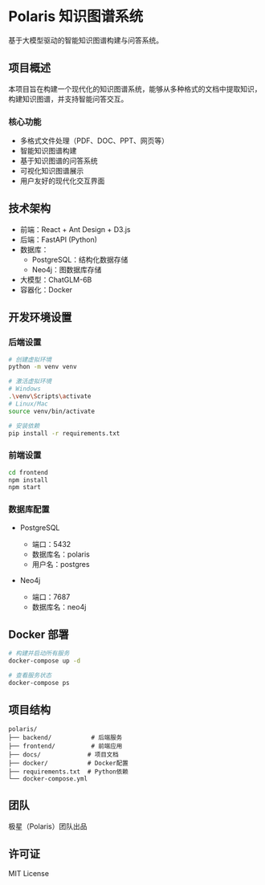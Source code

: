 # Polaris 知识图谱系统

基于大模型驱动的智能知识图谱构建与问答系统。

## 项目概述

本项目旨在构建一个现代化的知识图谱系统，能够从多种格式的文档中提取知识，构建知识图谱，并支持智能问答交互。

### 核心功能

- 多格式文件处理（PDF、DOC、PPT、网页等）
- 智能知识图谱构建
- 基于知识图谱的问答系统
- 可视化知识图谱展示
- 用户友好的现代化交互界面

## 技术架构

- 前端：React + Ant Design + D3.js
- 后端：FastAPI (Python)
- 数据库：
  - PostgreSQL：结构化数据存储
  - Neo4j：图数据库存储
- 大模型：ChatGLM-6B
- 容器化：Docker

## 开发环境设置

### 后端设置

```bash
# 创建虚拟环境
python -m venv venv

# 激活虚拟环境
# Windows
.\venv\Scripts\activate
# Linux/Mac
source venv/bin/activate

# 安装依赖
pip install -r requirements.txt
```

### 前端设置

```bash
cd frontend
npm install
npm start
```

### 数据库配置

- PostgreSQL
  - 端口：5432
  - 数据库名：polaris
  - 用户名：postgres

- Neo4j
  - 端口：7687
  - 数据库名：neo4j

## Docker 部署

```bash
# 构建并启动所有服务
docker-compose up -d

# 查看服务状态
docker-compose ps
```

## 项目结构

```
polaris/
├── backend/           # 后端服务
├── frontend/          # 前端应用
├── docs/             # 项目文档
├── docker/           # Docker配置
├── requirements.txt  # Python依赖
└── docker-compose.yml
```

## 团队

极星（Polaris）团队出品

## 许可证

MIT License
